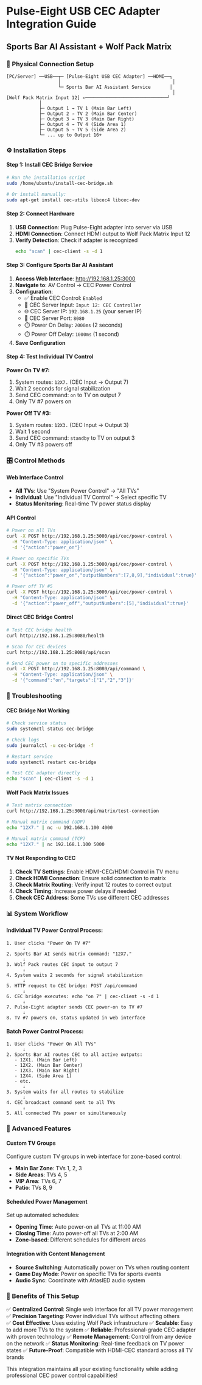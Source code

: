 
# Pulse-Eight USB CEC Adapter Integration Guide
## Sports Bar AI Assistant + Wolf Pack Matrix

### 🔌 Physical Connection Setup

```
[PC/Server] ──USB──┬─ [Pulse-Eight USB CEC Adapter] ──HDMI──┐
                   │                                         │
                   └─ Sports Bar AI Assistant Service       │
                                                             │
[Wolf Pack Matrix Input 12] ←──────────────────────────────┘
            │
            ├─ Output 1 → TV 1 (Main Bar Left)
            ├─ Output 2 → TV 2 (Main Bar Center) 
            ├─ Output 3 → TV 3 (Main Bar Right)
            ├─ Output 4 → TV 4 (Side Area 1)
            ├─ Output 5 → TV 5 (Side Area 2)
            └─ ... up to Output 16+
```

### ⚙️ Installation Steps

#### Step 1: Install CEC Bridge Service
```bash
# Run the installation script
sudo /home/ubuntu/install-cec-bridge.sh

# Or install manually:
sudo apt-get install cec-utils libcec4 libcec-dev
```

#### Step 2: Connect Hardware
1. **USB Connection**: Plug Pulse-Eight adapter into server via USB
2. **HDMI Connection**: Connect HDMI output to Wolf Pack Matrix Input 12
3. **Verify Detection**: Check if adapter is recognized
   ```bash
   echo "scan" | cec-client -s -d 1
   ```

#### Step 3: Configure Sports Bar AI Assistant

1. **Access Web Interface**: http://192.168.1.25:3000
2. **Navigate to**: AV Control → CEC Power Control
3. **Configuration**:
   - ✅ Enable CEC Control: `Enabled`
   - 🔌 CEC Server Input: `Input 12: CEC Controller`
   - 🌐 CEC Server IP: `192.168.1.25` (your server IP)
   - 🔧 CEC Server Port: `8080`
   - ⏱️ Power On Delay: `2000ms` (2 seconds)
   - ⏱️ Power Off Delay: `1000ms` (1 second)
4. **Save Configuration**

#### Step 4: Test Individual TV Control

**Power On TV #7:**
1. System routes: `12X7.` (CEC Input → Output 7)
2. Wait 2 seconds for signal stabilization
3. Send CEC command: `on` to TV on output 7
4. Only TV #7 powers on

**Power Off TV #3:**
1. System routes: `12X3.` (CEC Input → Output 3)  
2. Wait 1 second
3. Send CEC command: `standby` to TV on output 3
4. Only TV #3 powers off

### 🎛️ Control Methods

#### Web Interface Control
- **All TVs**: Use "System Power Control" → "All TVs"
- **Individual**: Use "Individual TV Control" → Select specific TV
- **Status Monitoring**: Real-time TV power status display

#### API Control
```bash
# Power on all TVs
curl -X POST http://192.168.1.25:3000/api/cec/power-control \
  -H "Content-Type: application/json" \
  -d '{"action":"power_on"}'

# Power on specific TVs
curl -X POST http://192.168.1.25:3000/api/cec/power-control \
  -H "Content-Type: application/json" \
  -d '{"action":"power_on","outputNumbers":[7,8,9],"individual":true}'

# Power off TV #5
curl -X POST http://192.168.1.25:3000/api/cec/power-control \
  -H "Content-Type: application/json" \
  -d '{"action":"power_off","outputNumbers":[5],"individual":true}'
```

#### Direct CEC Bridge Control
```bash
# Test CEC bridge health
curl http://192.168.1.25:8080/health

# Scan for CEC devices
curl http://192.168.1.25:8080/api/scan

# Send CEC power on to specific addresses
curl -X POST http://192.168.1.25:8080/api/command \
  -H "Content-Type: application/json" \
  -d '{"command":"on","targets":["1","2","3"]}'
```

### 🔧 Troubleshooting

#### CEC Bridge Not Working
```bash
# Check service status
sudo systemctl status cec-bridge

# Check logs
sudo journalctl -u cec-bridge -f

# Restart service
sudo systemctl restart cec-bridge

# Test CEC adapter directly
echo "scan" | cec-client -s -d 1
```

#### Wolf Pack Matrix Issues
```bash
# Test matrix connection
curl http://192.168.1.25:3000/api/matrix/test-connection

# Manual matrix command (UDP)
echo "12X7." | nc -u 192.168.1.100 4000

# Manual matrix command (TCP)  
echo "12X7." | nc 192.168.1.100 5000
```

#### TV Not Responding to CEC
1. **Check TV Settings**: Enable HDMI-CEC/HDMI Control in TV menu
2. **Check HDMI Connection**: Ensure solid connection to matrix
3. **Check Matrix Routing**: Verify input 12 routes to correct output
4. **Check Timing**: Increase power delays if needed
5. **Check CEC Address**: Some TVs use different CEC addresses

### 📊 System Workflow

#### Individual TV Power Control Process:
```
1. User clicks "Power On TV #7"
      ↓
2. Sports Bar AI sends matrix command: "12X7."  
      ↓
3. Wolf Pack routes CEC input to output 7
      ↓  
4. System waits 2 seconds for signal stabilization
      ↓
5. HTTP request to CEC bridge: POST /api/command
      ↓
6. CEC bridge executes: echo "on 7" | cec-client -s -d 1
      ↓
7. Pulse-Eight adapter sends CEC power-on to TV #7
      ↓
8. TV #7 powers on, status updated in web interface
```

#### Batch Power Control Process:
```
1. User clicks "Power On All TVs"
      ↓
2. Sports Bar AI routes CEC to all active outputs:
   - 12X1. (Main Bar Left)
   - 12X2. (Main Bar Center)  
   - 12X3. (Main Bar Right)
   - 12X4. (Side Area 1)
   - etc.
      ↓
3. System waits for all routes to stabilize  
      ↓
4. CEC broadcast command sent to all TVs
      ↓
5. All connected TVs power on simultaneously
```

### 🎯 Advanced Features

#### Custom TV Groups
Configure custom TV groups in web interface for zone-based control:
- **Main Bar Zone**: TVs 1, 2, 3
- **Side Areas**: TVs 4, 5
- **VIP Area**: TVs 6, 7
- **Patio**: TVs 8, 9

#### Scheduled Power Management
Set up automated schedules:
- **Opening Time**: Auto power-on all TVs at 11:00 AM
- **Closing Time**: Auto power-off all TVs at 2:00 AM
- **Zone-based**: Different schedules for different areas

#### Integration with Content Management
- **Source Switching**: Automatically power on TVs when routing content
- **Game Day Mode**: Power on specific TVs for sports events  
- **Audio Sync**: Coordinate with AtlasIED audio system

### 🚀 Benefits of This Setup

✅ **Centralized Control**: Single web interface for all TV power management
✅ **Precision Targeting**: Power individual TVs without affecting others  
✅ **Cost Effective**: Uses existing Wolf Pack infrastructure
✅ **Scalable**: Easy to add more TVs to the system
✅ **Reliable**: Professional-grade CEC adapter with proven technology
✅ **Remote Management**: Control from any device on the network
✅ **Status Monitoring**: Real-time feedback on TV power states
✅ **Future-Proof**: Compatible with HDMI-CEC standard across all TV brands

This integration maintains all your existing functionality while adding professional CEC power control capabilities!

